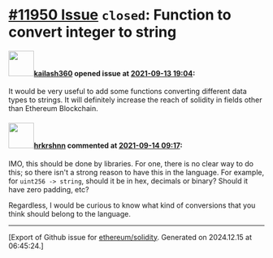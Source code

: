 # [\#11950 Issue](https://github.com/ethereum/solidity/issues/11950) `closed`: Function to convert integer to string

#### <img src="https://avatars.githubusercontent.com/u/75155230?u=b30b1236f25e8fe0d604ff6cbad4359681ef743b&v=4" width="50">[kailash360](https://github.com/kailash360) opened issue at [2021-09-13 19:04](https://github.com/ethereum/solidity/issues/11950):

It would be very useful to add some functions converting different data types to strings. It will definitely increase the reach of solidity in fields other than Ethereum Blockchain.

#### <img src="https://avatars.githubusercontent.com/u/13174375?u=52d702cb6bec53b561afa293cf9cd53ef7a63924&v=4" width="50">[hrkrshnn](https://github.com/hrkrshnn) commented at [2021-09-14 09:17](https://github.com/ethereum/solidity/issues/11950#issuecomment-918970016):

IMO, this should be done by libraries. For one, there is no clear way to do this; so there isn't a strong reason to have this in the language. For example, for `uint256 -> string`, should it be in hex, decimals or binary? Should it have zero padding, etc?

Regardless, I would be curious to know what kind of conversions that you think should belong to the language.


-------------------------------------------------------------------------------



[Export of Github issue for [ethereum/solidity](https://github.com/ethereum/solidity). Generated on 2024.12.15 at 06:45:24.]
